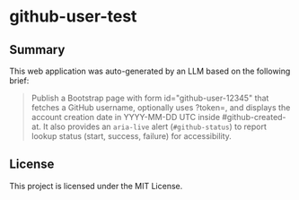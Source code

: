 # github-user-test

## Summary
This web application was auto-generated by an LLM based on the following brief:
> Publish a Bootstrap page with form id="github-user-12345" that fetches a GitHub username, optionally uses ?token=, and displays the account creation date in YYYY-MM-DD UTC inside #github-created-at. It also provides an `aria-live` alert (`#github-status`) to report lookup status (start, success, failure) for accessibility.

## License
This project is licensed under the MIT License.
